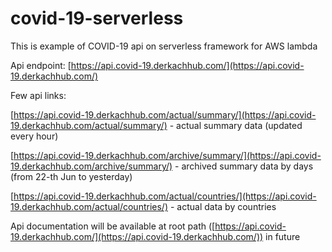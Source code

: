 # covid-19-serverless
This is example of COVID-19 api on serverless framework for AWS lambda

Api endpoint: [https://api.covid-19.derkachhub.com/](https://api.covid-19.derkachhub.com/)

Few api links:

[https://api.covid-19.derkachhub.com/actual/summary/](https://api.covid-19.derkachhub.com/actual/summary/) - actual summary data (updated every hour)

[https://api.covid-19.derkachhub.com/archive/summary/](https://api.covid-19.derkachhub.com/archive/summary/) - archived summary data by days (from 22-th Jun to yesterday)

[https://api.covid-19.derkachhub.com/actual/countries/](https://api.covid-19.derkachhub.com/actual/countries/) - actual data by countries

Api documentation will be available at root path ([https://api.covid-19.derkachhub.com/](https://api.covid-19.derkachhub.com/)) in future
